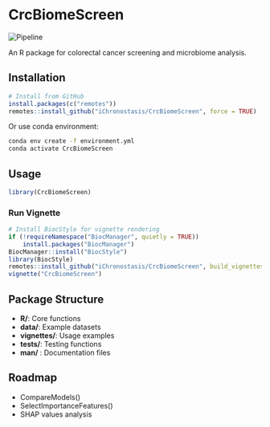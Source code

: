 # CrcBiomeScreen

![Pipeline](https://github.com/user-attachments/assets/3bbae590-e68c-4d25-8f35-8b64543ab7a2)

An R package for colorectal cancer screening and microbiome analysis.

## Installation

```r
# Install from GitHub
install.packages(c("remotes"))
remotes::install_github("iChronostasis/CrcBiomeScreen", force = TRUE)
```

Or use conda environment:
```bash
conda env create -f environment.yml
conda activate CrcBiomeScreen
```

## Usage

```r
library(CrcBiomeScreen)
```

### Run Vignette
```r
# Install BiocStyle for vignette rendering
if (!requireNamespace("BiocManager", quietly = TRUE))
    install.packages("BiocManager")
BiocManager::install("BiocStyle")
library(BiocStyle)
remotes::install_github("iChronostasis/CrcBiomeScreen", build_vignettes = TRUE, force = TRUE)
vignette("CrcBiomeScreen")
```

## Package Structure

- **R/**: Core functions
- **data/**: Example datasets  
- **vignettes/**: Usage examples
- **tests/**: Testing functions
- **man/** : Documentation files

## Roadmap

- CompareModels()
- SelectImportanceFeatures()  
- SHAP values analysis
